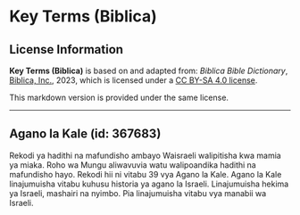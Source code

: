 # Key Terms (Biblica)

## License Information

**Key Terms (Biblica)** is based on and adapted from: _Biblica Bible Dictionary_, [Biblica, Inc.](https://www.biblica.com/), 2023, which is licensed under a [CC BY-SA 4.0 license](https://creativecommons.org/licenses/by-sa/4.0/legalcode.en).

This markdown version is provided under the same license.



--------------------------------

## Agano la Kale (id: 367683)

Rekodi ya hadithi na mafundisho ambayo Waisraeli walipitisha kwa mamia ya miaka. Roho wa Mungu aliwavuvia watu walipoandika hadithi na mafundisho hayo. Rekodi hii ni vitabu 39 vya Agano la Kale. Agano la Kale linajumuisha vitabu kuhusu historia ya agano la Israeli. Linajumuisha hekima ya Israeli, mashairi na nyimbo. Pia linajumuisha vitabu vya manabii wa Israeli.



